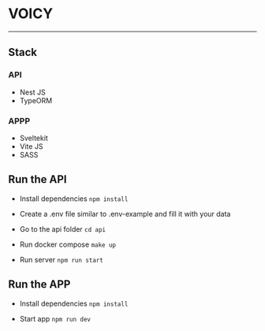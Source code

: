 # VOICY

---

## Stack

### API
* Nest JS
* TypeORM

### APPP
* Sveltekit
* Vite JS
* SASS

## Run the API

* Install dependencies
```npm install```

* Create a .env file similar to .env-example and fill it with your data

* Go to the api folder
```cd api```

* Run docker compose
```make up```

* Run server
```npm run start```


## Run the APP

* Install dependencies
```npm install```

* Start app
```npm run dev```


